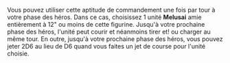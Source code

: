 Vous pouvez utiliser cette aptitude de commandement une fois par tour à votre phase des héros. Dans ce cas, choisissez 1 unité **Melusai** amie entièrement à 12" ou moins de cette figurine. Jusqu'à votre prochaine phase des héros, l'unité peut courir et néanmoins tirer et! ou charger au même tour. En outre, jusqu'à votre prochaine phase des héros, vous pouvez jeter 2D6 au lieu de D6 quand vous faites un jet de course pour l'unité choisie.